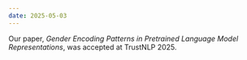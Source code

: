 ```yaml
---
date: 2025-05-03
---
```

Our paper, *Gender Encoding Patterns in Pretrained Language Model Representations*, was accepted at TrustNLP 2025.